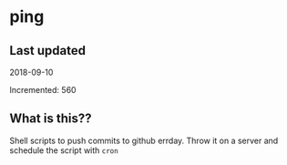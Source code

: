 # ping

## Last updated
2018-09-10

Incremented: 560

## What is this??
Shell scripts to push commits to github errday. Throw it on a server and schedule the script with `cron`
